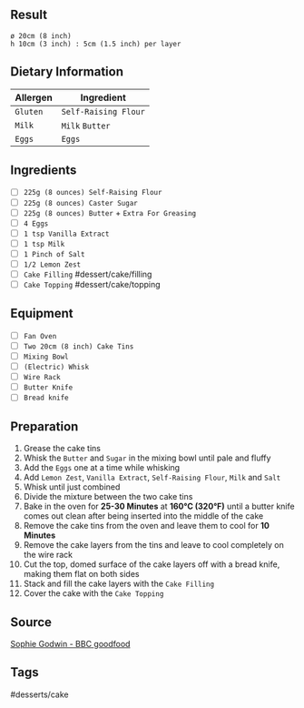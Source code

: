 ## Result
`ø 20cm (8 inch)`<br>
`h 10cm (3 inch) : 5cm (1.5 inch) per layer`

## Dietary Information
| Allergen | Ingredient           |
| -------- | -------------------- |
| `Gluten` | `Self-Raising Flour` |
| `Milk`   | `Milk` `Butter`      |
| `Eggs`   | `Eggs`               |

## Ingredients
- [ ] `225g (8 ounces) Self-Raising Flour`
- [ ] `225g (8 ounces) Caster Sugar`
- [ ] `225g (8 ounces) Butter` + `Extra For Greasing`
- [ ] `4 Eggs`
- [ ] `1 tsp Vanilla Extract`
- [ ] `1 tsp Milk`
- [ ] `1 Pinch of Salt`
- [ ] `1/2 Lemon Zest`
- [ ] `Cake Filling` #dessert/cake/filling
- [ ] `Cake Topping` #dessert/cake/topping

## Equipment
- [ ] `Fan Oven`
- [ ] `Two 20cm (8 inch) Cake Tins`
- [ ] `Mixing Bowl`
- [ ] `(Electric) Whisk`
- [ ] `Wire Rack`
- [ ] `Butter Knife`
- [ ] `Bread knife`

## Preparation
1. Grease the cake tins
2. Whisk the `Butter` and `Sugar` in the mixing bowl until pale and fluffy
3. Add the `Eggs` one at a time while whisking
4. Add `Lemon Zest`, `Vanilla Extract`, `Self-Raising Flour`, `Milk` and `Salt`
5. Whisk until just combined
6. Divide the mixture between the two cake tins
7. Bake in the oven for **25-30 Minutes** at **160°C (320°F)** until a butter knife comes out clean after being inserted into the middle of the cake
8. Remove the cake tins from the oven and leave them to cool for **10 Minutes**
9. Remove the cake layers from the tins and leave to cool completely on the wire rack
10. Cut the top, domed surface of the cake layers off with a bread knife, making them flat on both sides
11. Stack and fill the cake layers with the `Cake Filling`
12. Cover the cake with the `Cake Topping`

## Source
[Sophie Godwin - BBC goodfood](https://www.bbcgoodfood.com/recipes/sponge-cake)

## Tags
#desserts/cake
